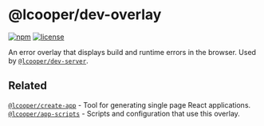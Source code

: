 # @lcooper/dev-overlay

[![npm][npm-badge]][npm-link]
[![license][license-badge]][license-link]

An error overlay that displays build and runtime errors in the browser. Used by [`@lcooper/dev-server`](https://www.npmjs.com/package/@lcooper/dev-server).

## Related

[`@lcooper/create-app`](https://www.npmjs.com/package/@lcooper/create-app) - Tool for generating single page React applications.\
[`@lcooper/app-scripts`](https://www.npmjs.com/package/@lcooper/app-scripts) - Scripts and configuration that use this overlay.

[npm-link]: https://www.npmjs.com/package/@lcooper/dev-overlay
[npm-badge]: https://img.shields.io/npm/v/@lcooper/dev-overlay?logo=npm&style=for-the-badge
[license-link]: LICENSE
[license-badge]: https://img.shields.io/npm/l/@lcooper/dev-overlay?color=brightgreen&style=for-the-badge